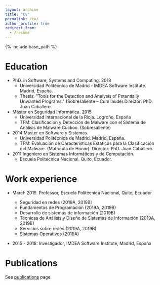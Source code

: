 ```yaml
---
layout: archive
title: "CV"
permalink: /cv/
author_profile: true
redirect_from:
  - /resume
---
```


{% include base_path %}

Education
======
* PhD. in Software, Systems and Computing. 2018 
  * Universidad Politécnica de Madrid - IMDEA Software Institute. Madrid, España.
  * Thesis: "Tools for the Detection and Analysis of Potentially Unwanted Programs." (Sobresaliente – Cum laude).Director: PhD. Juan Caballero.
* Máster en Seguridad Informática. 2015
  *  Universidad Internacional de la Rioja. Logroño, España
  *  TFM: Clasificación y Detección de Malware con el Sistema de Análisis de Malware Cuckoo. (Sobresaliente)
* 2014 Máster en Software y Sistemas.
  * Universidad Politécnica de Madrid. Madrid, España.
  * TFM: Evaluación de Características Estáticas para la Clasificación del Malware. (Matrícula de Honor). Director: PhD. Juan Caballero.
* 2011 Ingeniero en Sistemas Informáticos y de Computación.
  * Escuela Politécnica Nacional. Quito, Ecuador.
  
Work experience
======
* March 2019. Professor, Escuela Politécnica Nacional, Quito, Ecuador
  * Seguridad en redes (2019A, 2019B)
  * Fundamentos de Programación (2019A, 2019B)
  * Desarrollo de sistemas de información (2019B)
  * Técnicas de Análisis y Diseño de Sistemas de Información (2019A, 2019B)
  * Servicios sobre redes (2019A, 2019B)
  * Sistemas Operativos (2019A)

* 2015 - 2018: Investigador, IMDEA Software Institute, Madrid, España

Publications
======
 
  See [publications](/publications/) page.